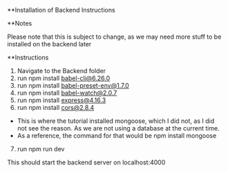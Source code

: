 **Installation of Backend Instructions

**Notes

Please note that this is subject to change, as we may need more stuff to be installed on the backend later

**Instructions

1. Navigate to the Backend folder
2. run npm install babel-cli@6.26.0 
3. run npm install babel-preset-env@1.7.0
4. run npm install babel-watch@2.0.7
5. run npm install express@4.16.3
6. run npm install cors@2.8.4
 - This is where the tutorial installed mongoose, which I did not, as I did not see the reason. As we are not using a database at the current time.
 - As a reference, the command for that would be npm install mongoose
7. run npm run dev

This should start the backend server on localhost:4000
